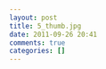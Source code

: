 ```yaml
---
layout: post
title: 5_thumb.jpg
date: 2011-09-26 20:41
comments: true
categories: []
---
```


